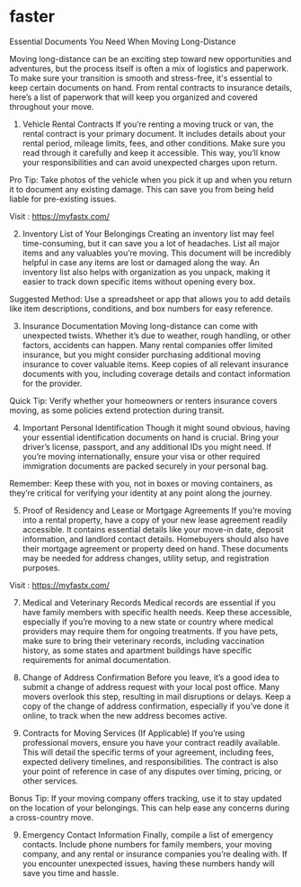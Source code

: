 # faster


Essential Documents You Need When Moving Long-Distance

Moving long-distance can be an exciting step toward new opportunities and adventures, but the process itself is often a mix of logistics and paperwork. To make sure your transition is smooth and stress-free, it's essential to keep certain documents on hand. From rental contracts to insurance details, here’s a list of paperwork that will keep you organized and covered throughout your move.

1. Vehicle Rental Contracts
If you’re renting a moving truck or van, the rental contract is your primary document. It includes details about your rental period, mileage limits, fees, and other conditions. Make sure you read through it carefully and keep it accessible. This way, you’ll know your responsibilities and can avoid unexpected charges upon return.

Pro Tip: Take photos of the vehicle when you pick it up and when you return it to document any existing damage. This can save you from being held liable for pre-existing issues.

Visit : https://myfastx.com/

2. Inventory List of Your Belongings
Creating an inventory list may feel time-consuming, but it can save you a lot of headaches. List all major items and any valuables you’re moving. This document will be incredibly helpful in case any items are lost or damaged along the way. An inventory list also helps with organization as you unpack, making it easier to track down specific items without opening every box.

Suggested Method: Use a spreadsheet or app that allows you to add details like item descriptions, conditions, and box numbers for easy reference.

3. Insurance Documentation
Moving long-distance can come with unexpected twists. Whether it’s due to weather, rough handling, or other factors, accidents can happen. Many rental companies offer limited insurance, but you might consider purchasing additional moving insurance to cover valuable items. Keep copies of all relevant insurance documents with you, including coverage details and contact information for the provider.

Quick Tip: Verify whether your homeowners or renters insurance covers moving, as some policies extend protection during transit.

4. Important Personal Identification
Though it might sound obvious, having your essential identification documents on hand is crucial. Bring your driver’s license, passport, and any additional IDs you might need. If you’re moving internationally, ensure your visa or other required immigration documents are packed securely in your personal bag.

Remember: Keep these with you, not in boxes or moving containers, as they’re critical for verifying your identity at any point along the journey.

5. Proof of Residency and Lease or Mortgage Agreements
If you’re moving into a rental property, have a copy of your new lease agreement readily accessible. It contains essential details like your move-in date, deposit information, and landlord contact details. Homebuyers should also have their mortgage agreement or property deed on hand. These documents may be needed for address changes, utility setup, and registration purposes.

Visit : https://myfastx.com/

7. Medical and Veterinary Records
Medical records are essential if you have family members with specific health needs. Keep these accessible, especially if you’re moving to a new state or country where medical providers may require them for ongoing treatments. If you have pets, make sure to bring their veterinary records, including vaccination history, as some states and apartment buildings have specific requirements for animal documentation.

8. Change of Address Confirmation
Before you leave, it’s a good idea to submit a change of address request with your local post office. Many movers overlook this step, resulting in mail disruptions or delays. Keep a copy of the change of address confirmation, especially if you’ve done it online, to track when the new address becomes active.

9. Contracts for Moving Services (If Applicable)
If you’re using professional movers, ensure you have your contract readily available. This will detail the specific terms of your agreement, including fees, expected delivery timelines, and responsibilities. The contract is also your point of reference in case of any disputes over timing, pricing, or other services.

Bonus Tip: If your moving company offers tracking, use it to stay updated on the location of your belongings. This can help ease any concerns during a cross-country move.

9. Emergency Contact Information
Finally, compile a list of emergency contacts. Include phone numbers for family members, your moving company, and any rental or insurance companies you’re dealing with. If you encounter unexpected issues, having these numbers handy will save you time and hassle.
